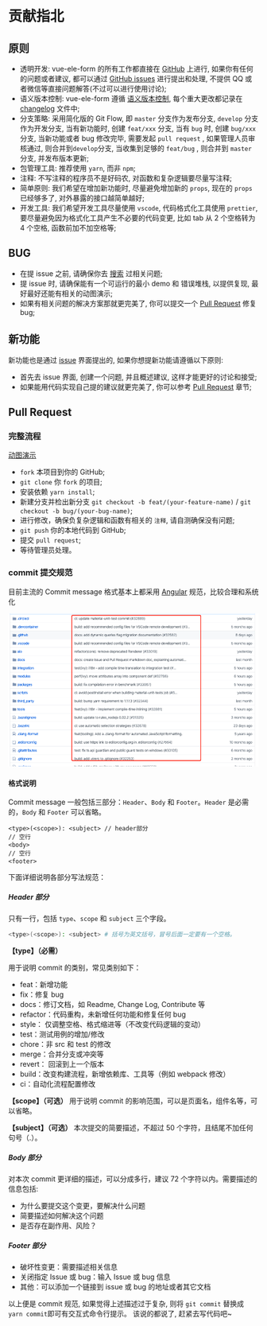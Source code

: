 # 贡献指北

## 原则

- 透明开发: vue-ele-form 的所有工作都直接在 [GitHub](https://github.com/dream2023/vue-ele-form) 上进行, 如果你有任何的问题或者建议, 都可以通过 [GitHub issues](https://github.com/dream2023/vue-ele-form/issues) 进行提出和处理, 不提供 QQ 或者微信等直接问题解答(不过可以进行使用讨论);
- 语义版本控制: vue-ele-form 遵循 [语义版本控制](https://semver.org/lang/zh-CN/), 每个重大更改都记录在 [changelog](./CHANGELOG.md) 文件中;
- 分支策略: 采用简化版的 Git Flow, 即 `master` 分支作为发布分支, `develop` 分支作为开发分支, 当有新功能时, 创建 `feat/xxx` 分支, 当有 `bug` 时, 创建 `bug/xxx` 分支, 当新功能或者 bug 修改完毕, 需要发起 `pull request` , 如果管理人员审核通过, 则合并到`develop`分支, 当收集到足够的 `feat/bug` , 则合并到 `master` 分支, 并发布版本更新;
- 包管理工具: 推荐使用 `yarn`, 而非 `npm`;
- 注释: 不写注释的程序员不是好码农, 对函数和复杂逻辑要尽量写注释;
- 简单原则: 我们希望在增加新功能时, 尽量避免增加新的 `props`, 现在的 `props` 已经够多了, 对外暴露的接口越简单越好;
- 开发工具: 我们希望开发工具尽量使用 `vscode`, 代码格式化工具使用 `prettier`, 要尽量避免因为格式化工具产生不必要的代码变更, 比如 tab 从 2 个空格转为 4 个空格, 函数前加不加空格等;

## BUG

- 在提 issue 之前, 请确保你去 [搜索](https://github.com/dream2023/vue-ele-form/issues) 过相关问题;
- 提 issue 时, 请确保能有一个可运行的最小 demo 和 错误堆栈, 以提供复现, 最好最好还能有相关的动图演示;
- 如果有相关问题的解决方案那就更完美了, 你可以提交一个 [Pull Request](#Pull-Request) 修复 bug;

## 新功能

新功能也是通过 [issue](https://github.com/dream2023/vue-ele-form/issues) 界面提出的, 如果你想提新功能请遵循以下原则:

- 首先去 issue 界面, 创建一个问题, 并且概述建议, 这样才能更好的讨论和接受;
- 如果能用代码实现自己提的建议就更完美了, 你可以参考 [Pull Request](#Pull-Request) 章节;

## Pull Request

### 完整流程

[动图演示](https://juejin.im/pin/5d9fde09f265da1975255513)

- `fork` 本项目到你的 GitHub;
- `git clone` 你 `fork` 的项目;
- 安装依赖 `yarn install`;
- 新建分支并检出新分支 `git checkout -b feat/(your-feature-name)` / `git checkout -b bug/(your-bug-name)`;
- 进行修改，确保负复杂逻辑和函数有相关的 `注释`, 请自测确保没有问题;
- `git push` 你的本地代码到 GitHub;
- 提交 `pull request`;
- 等待管理员处理。

### commit 提交规范

目前主流的 Commit message 格式基本上都采用 [Angular](https://github.com/angular/angular) 规范，比较合理和系统化

![image](https://raw.githubusercontent.com/dream2023/images/master/WX20191010-094948.knxlcg0o1tp.png)

#### 格式说明

Commit message 一般包括三部分：`Header`、`Body` 和 `Footer`。`Header` 是必需的，`Body` 和 `Footer` 可以省略。

```
<type>(<scope>): <subject> // header部分
// 空行
<body>
// 空行
<footer>
```

下面详细说明各部分写法规范：

##### Header 部分

只有一行，包括 `type`、`scope` 和 `subject` 三个字段。

```bash
<type>(<scope>): <subject> # 括号为英文括号，冒号后面一定要有一个空格。
```

**【type】（必需）**

用于说明 commit 的类别，常见类别如下：

- feat：新增功能
- fix：修复 bug
- docs：修订文档，如 Readme, Change Log, Contribute 等
- refactor：代码重构，未新增任何功能和修复任何 bug
- style： 仅调整空格、格式缩进等（不改变代码逻辑的变动）
- test：测试用例的增加/修改
- chore：非 src 和 test 的修改
- merge：合并分支或冲突等
- revert： 回滚到上一个版本
- build：改变构建流程，新增依赖库、工具等（例如 webpack 修改）
- ci：自动化流程配置修改

**【scope】（可选）**
用于说明 commit 的影响范围，可以是页面名，组件名等，可以省略。

**【subject】（可选）**
本次提交的简要描述，不超过 50 个字符，且结尾不加任何句号（.）。

##### Body 部分

对本次 commit 更详细的描述，可以分成多行，建议 72 个字符以内。需要描述的信息包括:

- 为什么要提交这个变更，要解决什么问题
- 简要描述如何解决这个问题
- 是否存在副作用、风险？

##### Footer 部分

- 破坏性变更：需要描述相关信息
- 关闭指定 Issue 或 bug：输入 Issue 或 bug 信息
- 其他：可以添加一个链接到 issue 或 bug 的地址或者其它文档

以上便是 commit 规范, 如果觉得上述描述过于复杂, 则将 `git commit` 替换成 `yarn commit`即可有交互式命令行提示。 该说的都说了, 赶紧去写代码吧~
